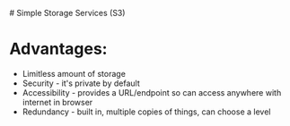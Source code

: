 # Simple Storage Services (S3)

# Advantages:
* Limitless amount of storage
* Security - it's private by default
* Accessibility - provides a URL/endpoint so can access anywhere with internet in browser
* Redundancy - built in, multiple copies of things, can choose a level